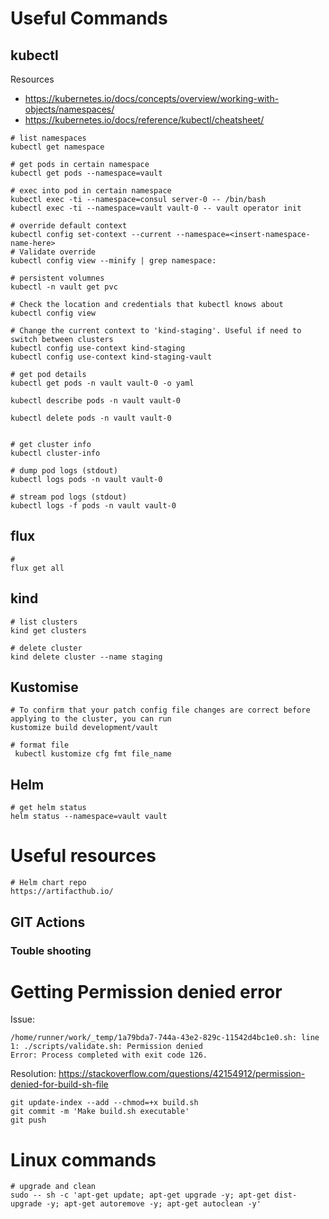 # Useful Commands

## kubectl
Resources
* https://kubernetes.io/docs/concepts/overview/working-with-objects/namespaces/
* https://kubernetes.io/docs/reference/kubectl/cheatsheet/

```
# list namespaces
kubectl get namespace

# get pods in certain namespace
kubectl get pods --namespace=vault

# exec into pod in certain namespace
kubectl exec -ti --namespace=consul server-0 -- /bin/bash
kubectl exec -ti --namespace=vault vault-0 -- vault operator init

# override default context
kubectl config set-context --current --namespace=<insert-namespace-name-here>
# Validate override
kubectl config view --minify | grep namespace:

# persistent volumnes
kubectl -n vault get pvc

# Check the location and credentials that kubectl knows about  
kubectl config view

# Change the current context to 'kind-staging'. Useful if need to switch between clusters
kubectl config use-context kind-staging
kubectl config use-context kind-staging-vault

# get pod details
kubectl get pods -n vault vault-0 -o yaml 

kubectl describe pods -n vault vault-0

kubectl delete pods -n vault vault-0


# get cluster info
kubectl cluster-info   

# dump pod logs (stdout)
kubectl logs pods -n vault vault-0 

# stream pod logs (stdout)
kubectl logs -f pods -n vault vault-0

```


## flux

```
# 
flux get all
```

## kind
```
# list clusters
kind get clusters

# delete cluster
kind delete cluster --name staging
```

## Kustomise
```
# To confirm that your patch config file changes are correct before applying to the cluster, you can run
kustomize build development/vault

# format file
 kubectl kustomize cfg fmt file_name 

```

## Helm


```
# get helm status
helm status --namespace=vault vault

```


# Useful resources

```
# Helm chart repo
https://artifacthub.io/

```


## GIT Actions

### Touble shooting

# Getting  Permission denied error

Issue:
```
/home/runner/work/_temp/1a79bda7-744a-43e2-829c-11542d4bc1e0.sh: line 1: ./scripts/validate.sh: Permission denied
Error: Process completed with exit code 126.
```
Resolution:
https://stackoverflow.com/questions/42154912/permission-denied-for-build-sh-file
```
git update-index --add --chmod=+x build.sh
git commit -m 'Make build.sh executable'
git push
```


# Linux commands

```
# upgrade and clean
sudo -- sh -c 'apt-get update; apt-get upgrade -y; apt-get dist-upgrade -y; apt-get autoremove -y; apt-get autoclean -y'

```